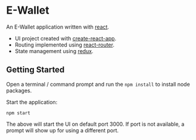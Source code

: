 # E-Wallet

An E-Wallet application written with [react](https://facebook.github.io/react/).

- UI project created with [create-react-app](https://github.com/facebookincubator/create-react-app).
- Routing implemented using [react-router](https://github.com/ReactTraining/react-router).
- State management using [redux](redux.js.org).

## Getting Started

Open a terminal / command prompt and run the `npm install` to install node packages.

Start the application:

`npm start`

The above will start the UI on default port 3000. If port is not available, a prompt will show up for using a different port.

